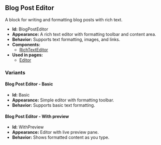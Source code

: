 ## Blog Post Editor
A block for writing and formatting blog posts with rich text.
- **Id:** BlogPostEditor
- **Appearance:** A rich text editor with formatting toolbar and content area.
- **Behavior:** Supports text formatting, images, and links.
- **Components:**
  - [RichTextEditor](components.md#rich-text-editor)
- **Used in pages:**
  - [Editor](pages.md#editor)
### Variants
#### Blog Post Editor - **Basic**
- **Id:** Basic
- **Appearance:** Simple editor with formatting toolbar.
- **Behavior:** Supports basic text formatting.
#### Blog Post Editor - **With preview**
- **Id:** WithPreview
- **Appearance:** Editor with live preview pane.
- **Behavior:** Shows formatted content as you type.

